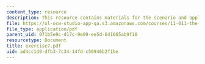 ```yaml
---
content_type: resource
description: This resource contains materials for the scenario and application.
file: https://ol-ocw-studio-app-qa.s3.amazonaws.com/courses/11-011-the-art-and-science-of-negotiation-spring-2006/ad4cc1d0dfb37c3414fdc50946b2f1be_exercise7.pdf
file_type: application/pdf
parent_uid: 071b5e9c-d17c-9e09-ee5d-641665ab9f10
resourcetype: Document
title: exercise7.pdf
uid: ad4cc1d0-dfb3-7c34-14fd-c50946b2f1be
---
```

